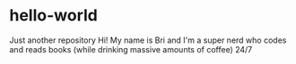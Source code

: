 # hello-world
Just another repository
Hi!
My name is Bri and I'm a super nerd who codes and reads books (while drinking massive amounts of coffee) 24/7 
